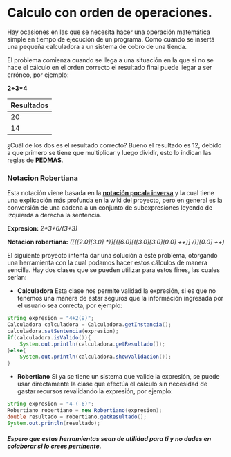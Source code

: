 # Calculo con orden de operaciones.
Hay ocasiones en las que se necesita hacer una operación matemática simple en tiempo de ejecución de un programa. Como cuando se insertá una pequeña calculadora a un sistema de cobro de una tienda.

El problema comienza cuando se llega a una situación en la que si no se hace el cálculo en el orden correcto el resultado final puede llegar a ser erróneo, por ejemplo:

**2+3*4**

Resultados |
------------ |
20 |
14 |

¿Cuál de los dos es el resultado correcto? Bueno el resultado es 12, debido a que primero se tiene que multiplicar y luego dividir, esto lo indican las reglas de **[PEDMAS](http://www.disfrutalasmatematicas.com/operaciones-orden-pemdas.html)**.

### Notacion Robertiana

Esta notación viene basada en la **[notación pocala inversa](https://es.wikipedia.org/wiki/Notaci%C3%B3n_polaca_inversa)** y la cual tiene una explicación más profunda en la wiki del proyecto, pero en general es la conversión de una cadena a un conjunto de subexpresiones leyendo de izquierda a derecha la sentencia.

**Expresion:** _2*3+6/(3+3)_

**Notacion robertiana:** _([{[2.0][3.0] *}][{[6.0][([3.0][3.0][0.0] ++)] /}][0.0] ++)_

El siguiente proyecto intenta dar una solución a este problema, otorgando una herramienta con la cual podamos hacer estos cálculos de manera sencilla. Hay dos clases que se pueden utilizar para estos fines, las cuales serían:
- **Calculadora**
Esta clase nos permite validad la expresión, si es que no tenemos una manera de estar seguros que la información ingresada por el usuario sea correcta, por ejemplo:

```java
String expresion = "4+2(9)";
Calculadora calculadora = Calculadora.getInstancia();
calculadora.setSentencia(expresion);
if(calculadora.isValido()){
    System.out.println(calculadora.getResultado());
}else{
    System.out.println(calculadora.showValidacion());
}
```
- **Robertiano**
Si ya se tiene un sistema que valide la expresión, se puede usar directamente la clase que efectúa el cálculo sin necesidad de gastar recursos revalidando la expresión, por ejemplo:

```java
String expresion = "4-(-6)";
Robertiano robertiano = new Robertiano(expresion);
double resultado = robertiano.getResultado();
System.out.println(resultado);
```
##### Espero que estas herramientas sean de utilidad para ti y no dudes en colaborar si lo crees pertinente.
